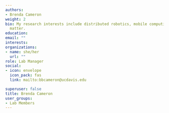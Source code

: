 ```yaml
---
authors:
- Brenda Cameron
weight: 2
bio: My research interests include distributed robotics, mobile computing and programmable
  matter.
education:
email: ""
interests:
organizations:
- name: she/her
  url: ""
role: Lab Manager
social:
- icon: envelope
  icon_pack: fas
  link: mailto:bbcameron@ucdavis.edu

superuser: false
title: Brenda Cameron
user_groups:
- Lab Members
---
```


